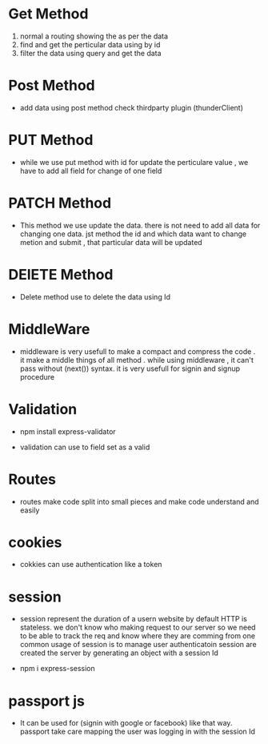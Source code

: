 # Get Method
1. normal a routing showing the as per the data
2. find and get the perticular data using by id 
3. filter the data using query and get the data 


# Post Method

 * add data using post method check thirdparty plugin (thunderClient) 

# PUT Method
 
 * while we use put method with id for update the perticulare value , we have to add all field for change of one field

# PATCH Method

* This method we use update the data. there is not need to add all data for changing one data. jst method the 
id and which data want to change metion and submit , that particular data will be updated

# DElETE Method
 * Delete method use to delete the data using Id

# MiddleWare
 
 * middleware is very usefull to make a compact and compress the code . it make a middle things of all method .
 while using  middleware , it can't pass without (next()) syntax. it is very usefull for signin and signup procedure

# Validation

-  npm install express-validator

* validation can use to field set as a valid

# Routes

- routes make code split into small pieces and make code understand and easily

# cookies
 -  cokkies can use authentication like a token 

# session
 - session represent the duration of a usern  website by default HTTP is stateless. we don't know who making request to our server
 so we need to be able to track the req and know where they are comming from one common usage of session is to manage user authenticatoin session are created the server by generating an object with a session Id

 - npm i express-session

# passport js

- It can be used for (signin with google or facebook) like that way. passport take care mapping the user was logging in  with the session Id